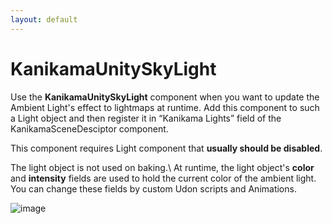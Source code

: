 ```yaml
---
layout: default
---
```


# KanikamaUnitySkyLight

Use the **KanikamaUnitySkyLight** component when you want to update the Ambient Light's effect to lightmaps at runtime.
Add this component to such a Light object and then register it in “Kanikama Lights” field of the KanikamaSceneDesciptor component.

This component requires Light component that **usually should be disabled**.

The light object is not used on baking.\\
At runtime, the light object's **color** and **intensity** fields are used to hold the current color of the ambient light.
You can change these fields by custom Udon scripts and Animations.

![image](https://user-images.githubusercontent.com/45098240/143771606-a1d12404-2a1d-4f53-a2f1-0b6304898856.png)

